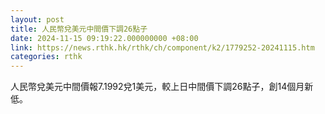 ```yaml
---
layout: post
title: 人民幣兌美元中間價下調26點子
date: 2024-11-15 09:19:22.000000000 +08:00
link: https://news.rthk.hk/rthk/ch/component/k2/1779252-20241115.htm
categories: rthk
---
```


人民幣兌美元中間價報7.1992兌1美元，較上日中間價下調26點子，創14個月新低。
